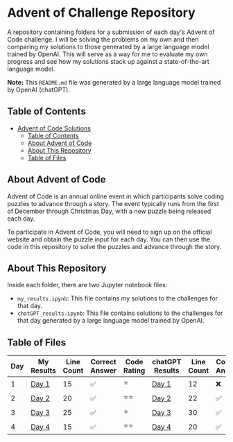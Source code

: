 # Advent of Challenge Repository

A repository containing folders for a submission of each day's Advent of Code challenge. I will be solving the problems on my own and then comparing my solutions to those generated by a large language model trained by OpenAI. This will serve as a way for me to evaluate my own progress and see how my solutions stack up against a state-of-the-art language model.

**Note:** This `README.md` file was generated by a large language model trained by OpenAI (chatGPT).

## Table of Contents

- [Advent of Code Solutions](#advent-of-code-solutions)
  - [Table of Contents](#table-of-contents)
  - [About Advent of Code](#about-advent-of-code)
  - [About This Repository](#about-this-repository)
  - [Table of Files](#table-of-files)

## About Advent of Code

Advent of Code is an annual online event in which participants solve coding puzzles to advance through a story. The event typically runs from the first of December through Christmas Day, with a new puzzle being released each day.

To participate in Advent of Code, you will need to sign up on the official website and obtain the puzzle input for each day. You can then use the code in this repository to solve the puzzles and advance through the story.

## About This Repository

Inside each folder, there are two Jupyter notebook files:

- `my_results.ipynb`: This file contains my solutions to the challenges for that day.
- `chatGPT_results.ipynb`: This file contains solutions to the challenges for that day generated by a large language model trained by OpenAI.

## Table of Files

| Day | My Results | Line Count | Correct Answer | Code Rating | chatGPT Results | Line Count | Correct Answer | Code Rating |
| --- | ------ | ---------- | -------------------- | ----------- | ------ | ---------- | -------------------- | ----------- |
| 1 | [Day 1](day1/my_results.ipynb) | 15 | :white_check_mark: | :star: | [Day 1](day1/chatGPT_results.ipynb) | 12 | :x: | :star: |
| 2 | [Day 2](day2/my_results.ipynb) | 20 | :white_check_mark: | :star::star: | [Day 2](day2/chatGPT_results.ipynb) | 22 | :white_check_mark: | :star: |
| 3 | [Day 3](day3/my_results.ipynb) | 25 | :white_check_mark: | :star: | [Day 3](day3/chatGPT_results.ipynb) | 30 | :white_check_mark: | :star: |
| 4 | [Day 4](day4/my_results.ipynb) | 15 | :white_check_mark: | :star::star: | [Day 4](day4/chatGPT_results.ipynb) | 20 | :white_check_mark: | :star: |
